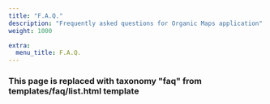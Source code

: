 ```yaml
---
title: "F.A.Q."
description: "Frequently asked questions for Organic Maps application"
weight: 1000

extra:
  menu_title: F.A.Q.
---
```


### This page is replaced with taxonomy "faq" from templates/faq/list.html template